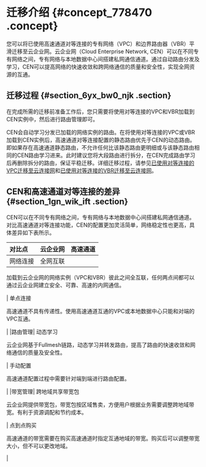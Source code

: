 # 迁移介绍 {#concept_778470 .concept}

您可以将已使用高速通道对等连接的专有网络（VPC）和边界路由器（VBR）平滑迁移至云企业网。云企业网（Cloud Enterprise Network, CEN）可以在不同专有网络之间，专有网络与本地数据中心间搭建私网通信通道。通过自动路由分发及学习，CEN可以提高网络的快速收敛和跨网络通信的质量和安全性，实现全网资源的互通。

## 迁移过程 {#section_6yx_bw0_njk .section}

在完成所需的迁移前准备工作后，您只需要将使用对等连接的VPC和VBR加载到CEN实例中，然后进行路由管理即可。

CEN会自动学习分发已加载的网络实例的路由。在将使用对等连接的VPC或VBR加载到CEN实例后，高速通道对等连接配置的静态路由优先于CEN的动态路由。即如果存在高速通道静态路由，不允许任何比该静态路由更明细或与该静态路由相同的CEN路由学习进来。此时建议您将大段路由进行拆分，在CEN完成路由学习后再删除拆分的路由，保证平稳迁移。详细迁移过程，请参见[已使用对等连接的VPC迁移至云连接网](cn.zh-CN/最佳实践/高速通道对等连接迁移方案/已使用对等连接的VPC迁移至云连接网.md#)和[已使用对等连接的VBR迁移至云连接网](cn.zh-CN/最佳实践/高速通道对等连接迁移方案/已使用对等连接的VBR迁移至云连接网.md#)。

## CEN和高速通道对等连接的差异 {#section_1gn_wik_ift .section}

CEN可以在不同专有网络之间，专有网络与本地数据中心间搭建私网通信通道。对比高速通道对等连接功能，CEN的配置更加灵活简单，网络稳定性也更高，具体差异如下表所示。

|对比点|云企业网|高速通道|
|:--|:---|:---|
|网络连接| 全网互联

 加载到云企业网的网络实例（VPC和VBR）彼此之间全互联，任何两点间都可以通过云企业网建立安全、可靠、高速的内网通信。

 | 单点连接

 高速通道不具有传递性。使用高速通道互通的VPC或本地数据中心只能和对端的VPC互通。

 |
|路由管理| 动态学习

 云企业网基于Fullmesh链路，动态学习并转发路由，提高了路由的快速收敛和网络通信的质量及安全性。

 | 手动配置

 高速通道配置过程中需要针对端到端进行路由配置。

 |
|带宽管理| 跨地域共享带宽包

 云企业网提供带宽包，带宽包按区域售卖，方便用户根据业务需要调整跨地域带宽。有利于资源调配和节约成本。

 | 点到点购买

 高速通道的带宽需要在购买高速通道时指定互通地域的带宽。购买后可以调整带宽大小，但不可以更改地域。

 |

